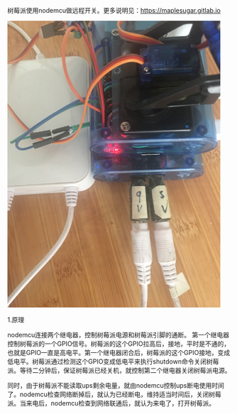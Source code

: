 树莓派使用nodemcu做远程开关。更多说明见：https://maplesugar.gitlab.io 

<img src="img/nodemcu-4.png" width="480px">

1.原理

nodemcu连接两个继电器，控制树莓派电源和树莓派引脚的通断。
第一个继电器控制树莓派的一个GPIO信号。树莓派的这个GPIO拉高后，接地，平时是不通的，也就是GPIO一直是高电平。第一个继电器闭合后，树莓派的这个GPIO接地，变成低电平。树莓派通过检测这个GPIO变成低电平来执行shutdown命令关闭树莓派。等待二分钟后，保证树莓派已经关机，就控制第二个继电器关闭树莓派电源。

同时，由于树莓派不能读取ups剩余电量，就由nodemcu控制ups断电使用时间了。nodemcu检查网络断掉后，就认为已经断电，维持适当时间后，关闭树莓派。当来电后，nodemcu检查到网络联通后，就认为来电了，打开树莓派。

